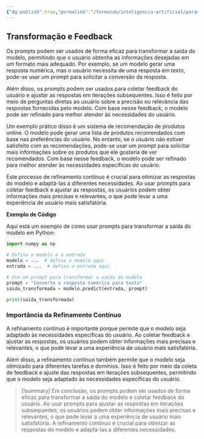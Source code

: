```yaml
---
{"dg-publish":true,"permalink":"/formacao/inteligencia-artificial/parametros-de-llm/transformacao-e-feedback/","title":"Transformação e Feedback","metatags":{"description":"forma eficaz para transformar a saída do modelo, permitindo que o usuário obtenha as informações desejadas em um formato mais adequado"},"tags":["Inteligencia-artificial","Prompt","LLM"],"noteIcon":"1","updated":"2025-01-20T19:44:30.497-03:00"}
---
```



## **Transformação e Feedback**

Os prompts podem ser usados de forma eficaz para transformar a saída do modelo, permitindo que o usuário obtenha as informações desejadas em um formato mais adequado. Por exemplo, se um modelo gerar uma resposta numérica, mas o usuário necessita de uma resposta em texto, pode-se usar um prompt para solicitar a conversão da resposta.

Além disso, os prompts podem ser usados para coletar feedback do usuário e ajustar as respostas em iterações subsequentes. Isso é feito por meio de perguntas diretas ao usuário sobre a precisão ou relevância das respostas fornecidas pelo modelo. Com base nesse feedback, o modelo pode ser refinado para melhor atender às necessidades do usuário.

Um exemplo prático disso é um sistema de recomendação de produtos online. O modelo pode gerar uma lista de produtos recomendados com base nas preferências do usuário. No entanto, se o usuário não estiver satisfeito com as recomendações, pode-se usar um prompt para solicitar mais informações sobre os produtos que ele gostaria de ver recomendados. Com base nesse feedback, o modelo pode ser refinado para melhor atender às necessidades específicas do usuário.

Este processo de refinamento contínuo é crucial para otimizar as respostas do modelo e adaptá-las a diferentes necessidades. Ao usar prompts para coletar feedback e ajustar as respostas, os usuários podem obter informações mais precisas e relevantes, o que pode levar a uma experiência de usuário mais satisfatória.

**Exemplo de Código**

Aqui está um exemplo de como usar prompts para transformar a saída do modelo em Python:

```python
import numpy as np

# Defina o modelo e a entrada
modelo = ...  # defina o modelo aqui
entrada = ...  # defina a entrada aqui

# Use um prompt para transformar a saída do modelo
prompt = "Converte a resposta numérica para texto"
saida_transformada = modelo.predict(entrada, prompt)

print(saida_transformada)
```

### **Importância da Refinamento Contínuo**

A refinamento contínuo é importante porque permite que o modelo seja adaptado às necessidades específicas do usuário. Ao coletar feedback e ajustar as respostas, os usuários podem obter informações mais precisas e relevantes, o que pode levar a uma experiência de usuário mais satisfatória.

Além disso, a refinamento contínuo também permite que o modelo seja otimizado para diferentes tarefas e domínios. Isso é feito por meio da coleta de feedback e ajuste das respostas em iterações subsequentes, permitindo que o modelo seja adaptado às necessidades específicas do usuário.

> [!summary] Em conclusão, os prompts podem ser usados de forma eficaz para transformar a saída do modelo e coletar feedback do usuário. Ao usar prompts para ajustar as respostas em iterações subsequentes, os usuários podem obter informações mais precisas e relevantes, o que pode levar a uma experiência de usuário mais satisfatória. A refinamento contínuo é crucial para otimizar as respostas do modelo e adaptá-las a diferentes necessidades.
